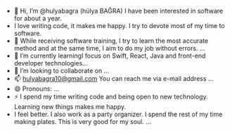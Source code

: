 - 👋 Hi, I’m @hulyabagra (hülya BAĞRA) I have been interested in software for about a year.
-  I love writing code, it makes me happy. I try to devote most of my time to software.
- 👀 While receiving software training, I try to learn the most accurate method and at the same time, I aim to do my job without errors.  ...
- 🌱 I’m currently learningI focus on Swift, React, Java and front-end developer technologies...
- 💞️ I’m looking to collaborate on ...
- 📫 hulyabagra10@gmail.com You can reach me via e-mail address  ...
- 😄 Pronouns: ...
- ⚡ I spend my time writing code and being open to new technology. Learning new things makes me happy.
-  I feel better. I also work as a party organizer. I spend the rest of my time making plates. This is very good for my soul. ...

<!---
hulyabagra/hulyabagra is a ✨ special ✨ repository because its `README.md` (this file) appears on your GitHub profile.
You can click the Preview link to take a look at your changes.
--->
